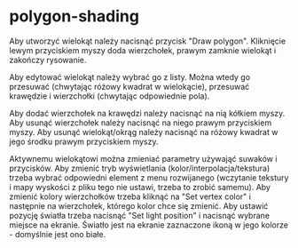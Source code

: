 # polygon-shading


Aby utworzyć wielokąt należy nacisnąć przycisk "Draw polygon".
Kliknięcie lewym przyciskiem myszy doda wierzchołek, prawym zamknie wielokąt i zakończy rysowanie.

Aby edytować wielokąt należy wybrać go z listy.
Można wtedy go przesuwać (chwytając różowy kwadrat w wielokącie),
  przesuwać krawędzie i wierzchołki (chwytając odpowiednie pola).
  
Aby dodać wierzchołek na krawędzi należy nacisnąć na nią kółkiem myszy.
Aby usunąć wierzchołek należy nacisnąć na niego prawym przyciskiem myszy.
Aby usunąć wielokąt/okrąg należy nacisnąć na różowy kwadrat w jego środku prawym przyciskiem myszy.

Aktywnemu wielokątowi można zmieniać parametry używająć suwaków i przycisków.
Aby zmienić tryb wyświetlania (kolor/interpolacja/tekstura) trzeba wybrać odpowiedni element z menu rozwijanego
  (wczytanie tekstury i mapy wyskości z pliku tego nie ustawi, trzeba to zrobić samemu).
Aby zmienić kolory wierzchołków trzeba kliknąć na "Set vertex color" i następnie na wierzchołek, którego kolor chce się zmienić.
Aby ustawić pozycję światła trzeba nacisnąć "Set light position" i nacisnąć wybrane miejsce na ekranie.
Światło jest na ekranie zaznaczone ikoną w jego kolorze - domyślnie jest ono białe.
